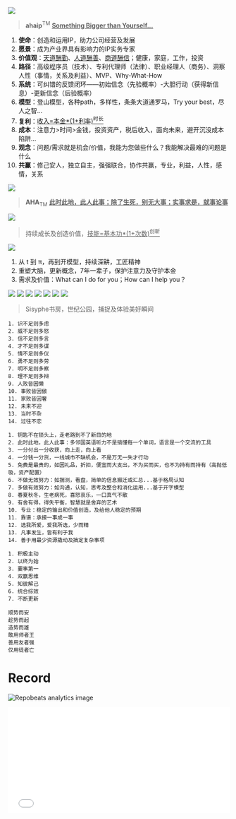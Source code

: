 
![](https://github.com/user-attachments/assets/0bce7a8d-159a-4a21-b5a2-c60bf032f294)
> **ahaip**<sup>TM</sup>  <ins>**Something Bigger than Yourself...**</ins>

1. **使命**：创造和运用IP，助力公司经营及发展
2. **愿景**：成为产业界具有影响力的IP实务专家
3. **价值观**：<ins>天道酬勤</ins>、<ins>人道酬善</ins>、<ins>商道酬信</ins>；健康，家庭，工作，投资
4. **路径**：高级程序员（技术）、专利代理师（法律）、职业经理人（商务）、洞察人性（事情，关系及利益）、MVP、Why-What-How
5. **系统**：可纠错的反馈闭环——初始信念（先验概率）-大胆行动（获得新信息）-更新信念（后验概率）
6. **模型**：登山模型，各种path，多样性，条条大道通罗马，Try your best，尽人之智...
7. **复利**：<ins>收入=本金*(1+利率)<sup>时长</sup></ins>
8. **成本**：注意力>时间>金钱，投资资产，税后收入，面向未来，避开沉没成本陷阱...
9. **观念**：问题/需求就是机会/价值，我能为您做些什么？我能解决最难的问题是什么
10. **共赢**：修己安人，独立自主，强强联合，协作共赢，专业，利益，人性，感情，关系

![](https://github.com/user-attachments/assets/36f46d9c-9f08-4c1d-a135-d7bdaf7de400)
> **AHA**<sub>TM</sub>  <ins>**此时此地，此人此事；除了生死，别无大事；实事求是，就事论事**</ins>

![](https://github.com/user-attachments/assets/85ea495e-5ef6-4c19-817b-c3276596c09c)
> 持续成长及创造价值，<ins>技能=基本功*(1+次数)<sup>创新</sup></ins>

![](https://github.com/user-attachments/assets/773f2714-731f-4891-8c8d-025bf7412077)

1. 从 t 到 π，再到开模型，持续深耕，工匠精神
2. 重塑大脑，更新概念，7年一辈子，保护注意力及守护本金
3. 需求及价值：What can I do for you；How can I help you？

![](https://github.com/user-attachments/assets/aac75c3c-d9c7-4011-a796-bdc9ba793753)
![](https://github.com/user-attachments/assets/9a56f4ad-6ad2-47f1-85f8-15b84e332b59)
![](https://github.com/user-attachments/assets/0aa2eba9-0d20-494d-928e-4f5ce59f752c)
![](https://github.com/user-attachments/assets/acd15670-5030-4339-a3e6-c23923e6508d)
![](https://github.com/user-attachments/assets/69f965d1-425a-4caf-80e8-67f8d5aa3413)
![](https://github.com/user-attachments/assets/1ed37758-460d-4055-8539-0200f66d9b52)
![](https://github.com/user-attachments/assets/bab46076-5373-45ef-a418-d8fbf077f1cd)
> Sisyphe书房，世纪公园，捕捉及体验美好瞬间


```Logic
1. 识不足则多虑
2. 威不足则多怒
3. 信不足则多言
4. 才不足则多谋
5. 情不足则多仪
6. 勇不足则多劳
7. 明不足则多察
8. 理不足则多辩
9. 人败皆因懒
10. 事败皆因傲
11. 家败皆因奢
12. 未来不迎
13. 当时不杂
14. 过往不恋
```

```Concept
1. 钥匙不在锁头上，走老路到不了新目的地
2. 此时此地，此人此事：多邻国英语听力不是搞懂每一个单词，语言是一个交流的工具
3. 一分付出一分收获，向上走，向上看
4. 一分钱一分货，一线城市不缺机会，不是万无一失才行动
5. 免费是最贵的，如因礼品，折扣，便宜而大支出，不为买而买，也不为持有而持有（高抛低吸，资产配置）
6. 不做无效努力：如揣测，看盘，简单的信息搬迁或汇总...基于格局认知
7. 多做有效努力：如沟通，认知，思考及整合和消化运用...基于开字模型
8. 春夏秋冬，生老病死，喜怒哀乐，一口真气不散
9. 有舍有得，得失平衡，智慧就是舍弃的艺术
10. 专业：稳定的输出和价值创造，及给他人稳定的预期
11. 靠谱：承接一事成一事
12. 选我所爱，爱我所选，少而精
13. 凡事发生，皆有利于我
14. 善于用最少资源撬动及搞定复杂事项
```


```Habit
1. 积极主动
2. 以终为始
3. 要事第一
4. 双赢思维
5. 知彼解己
6. 统合综效
7. 不断更新
```

```Trend
顺势而安
趁势而起
造势而雄
敢用师者王
善用友者强
仅用徒者亡
```


# Record
![](https://repobeats.axiom.co/api/embed/33051853ccf6265eb7d31d271476fbb6ef9e95ef.svg "Repobeats analytics image")

<!-- 插入时钟容器 -->
<!-- 在.md文件中直接插入以下代码 -->
<div style="position: relative; min-height: 200px">
<iframe 
    src="clock.html" 
    style="border:none; width:100%; height:240px;"
    scrolling="no"
></iframe>
</div>
